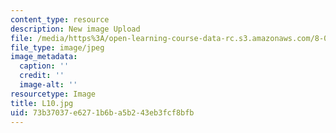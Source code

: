 ```yaml
---
content_type: resource
description: New image Upload
file: /media/https%3A/open-learning-course-data-rc.s3.amazonaws.com/8-03sc-physics-iii-vibrations-and-waves-fall-2016/73b37037e6271b6ba5b243eb3fcf8bfb_L10.jpg
file_type: image/jpeg
image_metadata:
  caption: ''
  credit: ''
  image-alt: ''
resourcetype: Image
title: L10.jpg
uid: 73b37037-e627-1b6b-a5b2-43eb3fcf8bfb
---
```

